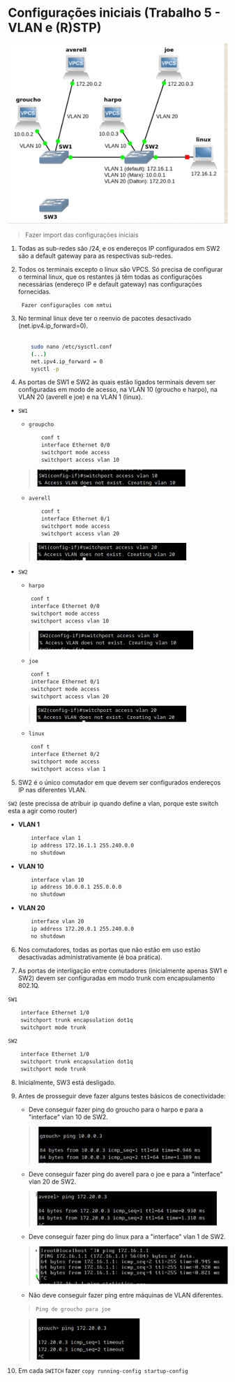 # Configurações iniciais (Trabalho 5 - VLAN e (R)STP)

![alt text](img/image.png)


> Fazer import das configurações iniciais

1. Todas as sub-redes são /24, e os endereços IP configurados em SW2 são a default gateway para as respectivas sub-redes.

2. Todos os terminais excepto o linux são VPCS. Só precisa de configurar o terminal linux, que os restantes já têm todas as configurações necessárias (endereço IP e default gateway) nas configurações fornecidas.


        Fazer configurações com nmtui


3. No terminal linux deve ter o reenvio de pacotes desactivado (net.ipv4.ip_forward=0).

    ``` bash

        sudo nano /etc/sysctl.conf
        (...)
        net.ipv4.ip_forward = 0
        sysctl -p
    ```

4. As portas de SW1 e SW2 às quais estão ligados terminais devem ser configuradas em modo de acesso, na VLAN 10 (groucho e harpo), na VLAN 20 (averell e joe) e na VLAN 1 (linux).

+ ```SW1```

    + ```groupcho```
    
        ``` bash
            conf t 
            interface Ethernet 0/0
            switchport mode access
            switchport access vlan 10
        ```

    >![alt text](img/image-1.png)

    +  ```averell```

        ``` bash
            conf t 
            interface Ethernet 0/1
            switchport mode access
            switchport access vlan 20
        ```


    > ![alt text](img/image-2.png)

+ ```SW2```

    + ```harpo```

    ``` bash
        conf t 
        interface Ethernet 0/0
        switchport mode access
        switchport access vlan 10
    ```
    >![alt text](img/image-3.png)

    + ```joe```

    ``` bash
        conf t 
        interface Ethernet 0/1
        switchport mode access
        switchport access vlan 20
    ```

    > ![alt text](img/image-4.png)

    + ```linux```

    ``` bash
        conf t 
        interface Ethernet 0/2
        switchport mode access
        switchport access vlan 1
    ```

5. SW2 é o único comutador em que devem ser configurados endereços IP nas diferentes VLAN.


```SW2``` (este precissa de atribuir ip quando define a vlan, porque este switch esta a agir como router)

+ **VLAN 1**

    ```bash
        interface vlan 1
        ip address 172.16.1.1 255.240.0.0
        no shutdown
    ```

+ **VLAN 10**

    ```bash
        interface vlan 10
        ip address 10.0.0.1 255.0.0.0
        no shutdown
    ```

+ **VLAN 20**

    ```bash
        interface vlan 20
        ip address 172.20.0.1 255.240.0.0
        no shutdown
    ```


6. Nos comutadores, todas as portas que não estão em uso estão desactivadas administrativamente (é boa prática).

7. As portas de interligação entre comutadores (inicialmente apenas SW1 e SW2) devem ser configuradas em modo trunk com encapsulamento 802.1Q.

```SW1```

```bash
    interface Ethernet 1/0
    switchport trunk encapsulation dot1q
    switchport mode trunk
```

```SW2```

```bash
    interface Ethernet 1/0
    switchport trunk encapsulation dot1q
    switchport mode trunk
```



8. Inicialmente, SW3 está desligado.

9. Antes de prosseguir deve fazer alguns testes básicos de conectividade:

    + Deve conseguir fazer ping do groucho para o harpo e para a "interface" vlan 10 de SW2.

    > ![alt text](img/image-5.png)

    + Deve conseguir fazer ping do averell para o joe e para a "interface" vlan 20 de SW2.

    > ![alt text](img/image-6.png)

    + Deve conseguir fazer ping do linux para a "interface" vlan 1 de SW2.

    > ![alt text](img/image-7.png)

    + Não deve conseguir fazer ping entre máquinas de VLAN diferentes.


    > ```Ping de groucho para joe```

    > ![alt text](img/image-8.png)

10. Em cada ```SWITCH``` fazer ```copy running-config startup-config``` 